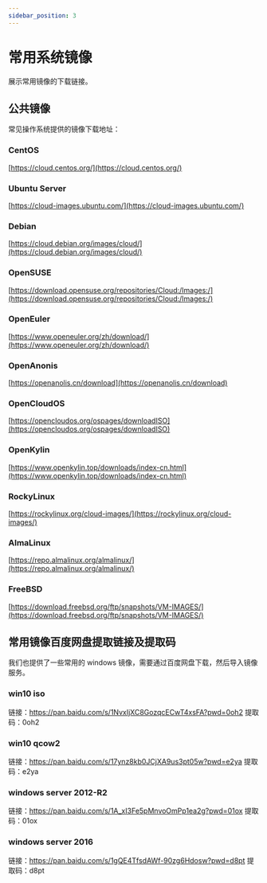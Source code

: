 ```yaml
---
sidebar_position: 3
---
```


# 常用系统镜像

展示常用镜像的下载链接。

## 公共镜像

常见操作系统提供的镜像下载地址：

### CentOS

[https://cloud.centos.org/](https://cloud.centos.org/)

### Ubuntu Server

[https://cloud-images.ubuntu.com/](https://cloud-images.ubuntu.com/)

### Debian

[https://cloud.debian.org/images/cloud/](https://cloud.debian.org/images/cloud/)

### OpenSUSE

[https://download.opensuse.org/repositories/Cloud:/Images:/](https://download.opensuse.org/repositories/Cloud:/Images:/)

### OpenEuler

[https://www.openeuler.org/zh/download/](https://www.openeuler.org/zh/download/)

### OpenAnonis

[https://openanolis.cn/download](https://openanolis.cn/download)

### OpenCloudOS 

[https://opencloudos.org/ospages/downloadISO](https://opencloudos.org/ospages/downloadISO)

### OpenKylin

[https://www.openkylin.top/downloads/index-cn.html](https://www.openkylin.top/downloads/index-cn.html)

### RockyLinux

[https://rockylinux.org/cloud-images/](https://rockylinux.org/cloud-images/)

### AlmaLinux

[https://repo.almalinux.org/almalinux/](https://repo.almalinux.org/almalinux/)

### FreeBSD

[https://download.freebsd.org/ftp/snapshots/VM-IMAGES/](https://download.freebsd.org/ftp/snapshots/VM-IMAGES/)

## 常用镜像百度网盘提取链接及提取码

我们也提供了一些常用的 windows 镜像，需要通过百度网盘下载，然后导入镜像服务。

### win10 iso

链接：https://pan.baidu.com/s/1NvxIjXC8GozqcECwT4xsFA?pwd=0oh2 
提取码：0oh2

### win10 qcow2

链接：https://pan.baidu.com/s/17ynz8kb0JCjXA9us3pt05w?pwd=e2ya 
提取码：e2ya 

### windows server 2012-R2

链接：https://pan.baidu.com/s/1A_xI3Fe5pMnvoOmPp1ea2g?pwd=01ox 
提取码：01ox

### windows server 2016

链接：https://pan.baidu.com/s/1gQE4TfsdAWf-90zg6Hdosw?pwd=d8pt 
提取码：d8pt
